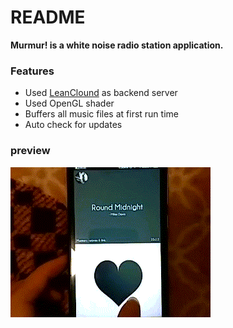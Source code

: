 # README
**Murmur! is a white noise radio station application.**

### Features
- Used [LeanClound](https://leancloud.cn) as backend server
- Used OpenGL shader
- Buffers all music files at first run time
- Auto check for updates

### preview
![preview](image/preview.gif)

